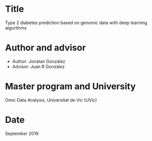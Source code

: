﻿# Title

Type 2 diabetes prediction based on genomic data with deep learning algorithms

# Author and advisor

- Author: Jonatan González
- Advisor: Juan R González

# Master program and University

Omic Data Analysis, Universitat de Vic (UVic)

# Date

September 2019
